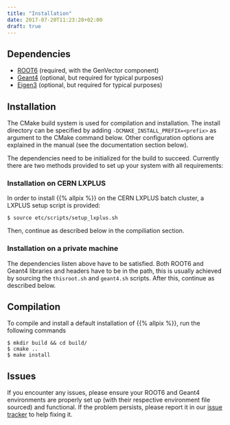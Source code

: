 ```yaml
---
title: "Installation"
date: 2017-07-20T11:23:28+02:00
draft: true
---
```


## Dependencies
* [ROOT6](https://root.cern.ch/building-root) (required, with the GenVector component)
* [Geant4](http://geant4.web.cern.ch/geant4/UserDocumentation/UsersGuides/InstallationGuide/html/ch02.html) (optional, but required for typical purposes)
* [Eigen3](http://eigen.tuxfamily.org/index.php?title=Main_Page) (optional, but required for typical purposes)

## Installation
The CMake build system is used for compilation and installation. The install directory can be specified by adding `-DCMAKE_INSTALL_PREFIX=<prefix>` as argument to the CMake command below. Other configuration options are explained in the manual (see the documentation section below). 

The dependencies need to be initialized for the build to succeed. Currently there are two methods provided to set up your system with all requirements:

### Installation on CERN LXPLUS

In order to install {{% allpix %}} on the CERN LXPLUS batch cluster, a LXPLUS setup script is provided:
```
$ source etc/scripts/setup_lxplus.sh
```
Then, continue as described below in the compiliation section.

### Installation on a private machine

The dependencies listen above have to be satisfied. Both ROOT6 and Geant4 libraries and headers have to be in the path, this is usually achieved by sourcing the `thisroot.sh` and `geant4.sh` scripts. After this, continue as described below.

## Compilation
To compile and install a default installation of {{% allpix %}}, run the following commands

```
$ mkdir build && cd build/
$ cmake ..
$ make install
```

## Issues
If you encounter any issues, please ensure your ROOT6 and Geant4 environments are properly set up (with their respective environment file sourced) and functional. If the problem persists, please report it in our [issue tracker](https://gitlab.cern.ch/simonspa/allpix-squared/issues) to help fixing it.
